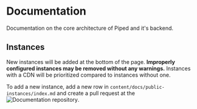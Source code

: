 # Documentation

Documentation on the core architecture of Piped and it's backend.

## Instances
New instances will be added at the bottom of the page. **Improperly configured instances may be removed without any warnings.** Instances with a CDN will be prioritized compared to instances without one.

To add a new instance, add a new row in `content/docs/public-instances/index.md` and create a pull request at the ![Documentation repository](https://github.com/TeamPiped/documentation).

